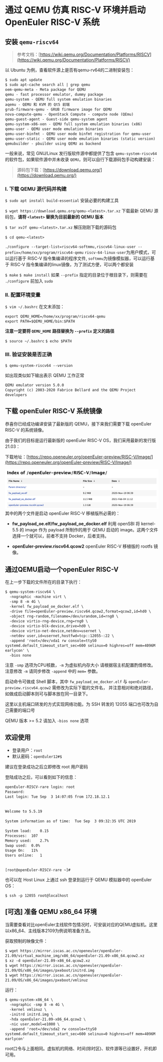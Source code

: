 # 通过 QEMU 仿真 RISC-V 环境并启动 OpenEuler RISC-V 系统

## 安装 `qemu-riscv64`
> 参考文档：[https://wiki.qemu.org/Documentation/Platforms/RISCV](https://wiki.qemu.org/Documentation/Platforms/RISCV)


以 Ubuntu 为例，查看软件源上是否有qemu-rv64的二进制安装包：
```
$ sudo apt update
$ sudo apt-cache search all | grep qemu
oem-qemu-meta - Meta package for QEMU
qemu - fast processor emulator, dummy package
qemu-system - QEMU full system emulation binaries
aqemu - QEMU 和 KVM 的 Qt5 前端
grub-firmware-qemu - GRUB firmware image for QEMU
nova-compute-qemu - OpenStack Compute - compute node (QEmu)
qemu-guest-agent - Guest-side qemu-system agent
qemu-system-x86-xen - QEMU full system emulation binaries (x86)
qemu-user - QEMU user mode emulation binaries
qemu-user-binfmt - QEMU user mode binfmt registration for qemu-user
qemu-user-static - QEMU user mode emulation binaries (static version)
qemubuilder - pbuilder using QEMU as backend
```

一般来说，常见 GNU/Linux 发行版软件源中都提供了包含 `qemu-system-riscv64` 的软件包，如果软件源中并未收录 `QEMU`，则可以自行下载源码包手动构建安装：

> 源码包下载：[https://download.qemu.org/](https://download.qemu.org/)


### I. 下载 QEMU 源代码并构建


`$ sudo apt install build-essential`
安装必要的构建工具

`$ wget https://download.qemu.org/qemu-<latest>.tar.xz`
 下载最新 QEMU 源码包，**请将 `<latest>` 替换为目前最新的 QEMU 版本**

`$ tar xvJf qemu-<latest>.tar.xz`
解压刚刚下载的源码包

`$ cd qemu-<latest>`



`./configure --target-list=riscv64-softmmu,riscv64-linux-user --prefix=/home/xx/program/riscv64-qemu`
`riscv-64-linux-user`为用户模式，可以运行基于 RISC-V 指令集编译的程序文件, `softmmu`为镜像模拟器，可以运行基于 RISC-V 指令集编译的linux镜像，为了测试方便，可以两个都安装

`$ make`
`$ make install`
如果 `--prefix` 指定的目录位于根目录下，则需要在 `./configure` 前加入 `sudo`


### II. 配置环境变量

`$ vim ~/.bashrc`
在文末添加：
````
export QEMU_HOME=/home/xx/program/riscv64-qemu
export PATH=$QEMU_HOME/bin:$PATH
````
**注意一定要将 `QEMU_HOME` 路径替换为 `--prefix` 定义的路径**

`$ source ~/.bashrc`
`$ echo $PATH`



### III. 验证安装是否正确

`$ qemu-system-riscv64 --version`

如出现类似如下输出表示 QEMU 工作正常
````
QEMU emulator version 5.0.0
Copyright (c) 2003-2020 Fabrice Bellard and the QEMU Project developers
````



## 下载 openEuler RISC-V 系统镜像
恭喜你已经成功编译安装了最新版的 QEMU，接下来我们需要下载 openEuler RISC-V 的系统镜像。

由于我们的目标是运行最新版的 openEuler RISC-V OS，我们采用最新的发行版 21.03：

下载地址：[https://repo.openeuler.org/openEuler-preview/RISC-V/Image/](https://repo.openeuler.org/openEuler-preview/RISC-V/Image/)

![image.png](images/download-image.png)
其中的两个文件是启动 openEuler RISC-V 移植版所必需的：
* **fw_payload_oe.elf/fw_payload_oe_docker.elf**
利用 openSBI 将 kernel-5.5 的 image 作为 payload 所制作的用于 QEMU 启动的 image。这两个文件选择一个就可以，前者不支持 Docker，后者支持。

* **openEuler-preview.riscv64.qcow2**
openEuler RISC-V 移植版的 rootfs 镜像。



## 通过QEMU启动一个openEuler RISC-V

在上一步下载的文件所在的目录下执行：

```
$ qemu-system-riscv64 \
  -nographic -machine virt \
  -smp 8 -m 4G \
  -kernel fw_payload_oe_docker.elf \
  -drive file=openEuler-preview.riscv64.qcow2,format=qcow2,id=hd0 \
  -object rng-random,filename=/dev/urandom,id=rng0 \
  -device virtio-rng-device,rng=rng0 \
  -device virtio-blk-device,drive=hd0 \
  -device virtio-net-device,netdev=usernet \
  -netdev user,id=usernet,hostfwd=tcp::12055-:22 \
  -append 'root=/dev/vda1 rw console=ttyS0 systemd.default_timeout_start_sec=600 selinux=0 highres=off mem=4096M earlycon' \
  -bios none
````
注意 `-smp` 选项为CPU核数，`-m` 为虚拟机内存大小 请根据宿主机配置酌情修改。注意修改 `-m` 请同步修改 `-append` 中的 `mem=` 参数。

启动命令可做成 Shell 脚本，其中 `fw_payload_oe_docker.elf` 与 `openEuler-preview.riscv64.qcow2` 需修改为实际下载的文件名， 并注意相对和绝对路径，如做成启动脚本则可与脚本放在同一目录下。

这里以主机端口转发的方式实现网络功能。为 SSH 转发的 12055 端口也可改为自己需要的端口号

QEMU 版本 >= 5.2 请加入 `-bios none` 选项

## 欢迎使用

- 登录用户：`root`
- 默认密码：`openEuler12#$`

建议在登录成功之后立即修改 root 用户密码



登陆成功之后，可以看到如下的信息：
```
openEuler-RISCV-rare login: root
Password:
Last login: Tue Sep  3 14:07:05 from 172.18.12.1


Welcome to 5.5.19

System information as of time: 	Tue Sep  3 09:32:35 UTC 2019

System load: 	0.15
Processes: 	107
Memory used: 	2.7%
Swap used: 	0.0%
Usage On: 	11%
Users online: 	1


[root@openEuler-RISCV-rare ~]#
```

也可以在 Host Linux 上通过 ssh 登录到运行于 QEMU 模拟器中的 openEuler OS：

```
$ ssh -p 12055 root@localhost
```

## [可选] 准备 QEMU x86_64 环境

当需要查看对比openEuler主线软件包情况时，可安装对应的QEMU虚拟机。这里以x86_64、主线版本2109为例说明准备方法。

获取预制的映像文件：
```
$ wget https://mirror.iscas.ac.cn/openeuler/openEuler-21.09/virtual_machine_img/x86_64/openEuler-21.09-x86_64.qcow2.xz
$ xz -d openEuler-21.09-x86_64.qcow2.xz
$ wget https://mirror.iscas.ac.cn/openeuler/openEuler-21.09/OS/x86_64/images/pxeboot/initrd.img
$ wget https://mirror.iscas.ac.cn/openeuler/openEuler-21.09/OS/x86_64/images/pxeboot/vmlinuz
```

运行：
```
$ qemu-system-x86_64 \
  -nographic -smp 8 -m 4G \
  -kernel vmlinuz \
  -initrd initrd.img \
  -hda openEuler-21.09-x86_64.qcow2 \
  -nic user,model=e1000 \
  -append 'root=/dev/sda2 rw console=ttyS0 systemd.default_timeout_start_sec=600 selinux=0 highres=off mem=4096M earlycon'
```

root口令与上面相同。虚拟机的网络、时间(除时区)、软件源等已设置好，开机即可用。
